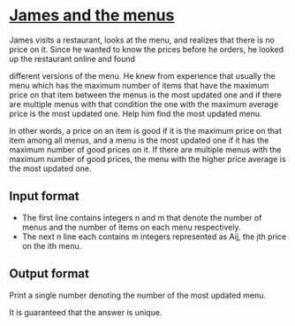 # [James and the menus][link]

James visits a restaurant, looks at the menu, and realizes that there is no price on it. Since he wanted to know the prices before he orders, he looked up the restaurant online and found

different versions of the menu. He knew from experience that usually the menu which has the maximum number of items that have the maximum price on that item between the menus is the most updated one and if there are multiple menus with that condition the one with the maximum average price is the most updated one. Help him find the most updated menu.

In other words, a price on an item is good if it is the maximum price on that item among all menus, and a menu is the most updated one if it has the maximum number of good prices on it.
If there are multiple menus with the maximum number of good prices, the menu with the higher price average is the most updated one.

## Input format

- The first line contains integers n and m that denote the number of menus and the number of items on each menu respectively.
- The next n line each contains m integers represented as Aij, the jth price on the ith menu.

## Output format

Print a single number denoting the number of the most updated menu.

It is guaranteed that the answer is unique.

[link]: https://www.hackerearth.com/practice/data-structures/arrays/1-d/practice-problems/algorithm/howie-and-the-menus-2-48359fe4/
